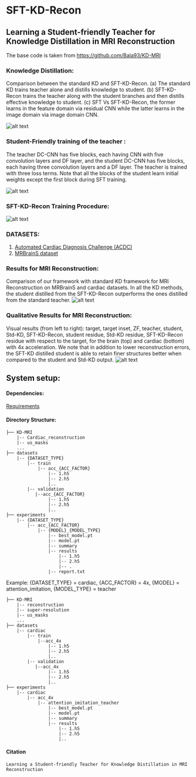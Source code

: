 # SFT-KD-Recon
## Learning a Student-friendly Teacher for Knowledge Distillation in MRI Reconstruction
The base code is taken from https://github.com/Bala93/KD-MRI


### Knowledge Distillation:

Comparison between the standard KD and SFT-KD-Recon. (a) The standard KD trains teacher alone and distills knowledge to student. (b) SFT-KD-Recon trains the
teacher along with the student branches and then distills effective knowledge to student. (c) SFT Vs SFT-KD-Recon, the former learns in the feature domain via residual CNN while the latter learns in the image domain via image domain CNN.

![alt text](https://github.com/GayathriMatcha/SFTN-KD-Recon/blob/main/Images/sft_overview.png?raw=true)

### Student-Friendly training of the teacher :

The teacher DC-CNN has five blocks, each having CNN with five convolution layers and DF layer, and the student DC-CNN has five blocks, each having three convolution layers and a DF layer. The teacher is trained with three loss terms. Note that all the blocks of the student learn initial weights except the first block during SFT training.

![alt text](https://github.com/GayathriMatcha/SFTN-KD-Recon/blob/main/Images/SFT_teacher.png?raw=true)

### SFT-KD-Recon Training Procedure:

![alt text](https://github.com/GayathriMatcha/SFTN-KD-Recon/blob/main/Images/algorithm.png?raw=true)


### DATASETS:
1. [Automated Cardiac Diagnosis Challenge (ACDC)](https://ieeexplore.ieee.org/document/8360453)
2. [MRBrainS dataset](https://www.hindawi.com/journals/cin/2015/813696/)

### Results for MRI Reconstruction: 
Comparison of our framework with standard KD framework for MRI Reconstruction on MRBrainS and cardiac datasets. In all the KD methods, the student distilled from the SFT-KD-Recon outperforms the ones distilled from the standard teacher.
![alt text](https://github.com/GayathriMatcha/SFTN-KD-Recon/blob/main/Images/results.png?raw=true)

### Qualitative Results for MRI Reconstruction:
Visual results (from left to right): target, target inset, ZF, teacher, student, Std-KD, SFT-KD-Recon, student residue, Std-KD residue, SFT-KD-Recon residue with respect to the target, for the brain (top) and cardiac (bottom) with 4x acceleration. We note that in addition to lower reconstruction errors, the SFT-KD distilled student is able to retain finer structures better when compared to the student and Std-KD output.
![alt text](https://github.com/GayathriMatcha/SFTN-KD-Recon/blob/main/Images/Quant_result.png?raw=true)

## System setup:
#### Dependencies:
[Requirements](https://github.com/GayathriMatcha/SFT-KD-Recon/blob/main/requirements.txt)

#### Directory Structure:
```
├── KD-MRI
    |-- Cardiac_reconstruction
    |-- us_masks
    ...
├── datasets
    |-- {DATASET_TYPE}
        |-- train
            |-- acc_{ACC_FACTOR}
                |-- 1.h5
                |-- 2.h5
                |..
        |-- validation
           |--acc_{ACC_FACTOR}
                |-- 1.h5
                |-- 2.h5
                |..
├── experiments
    |-- {DATASET_TYPE}
        |-- acc_{ACC_FACTOR}
            |-- {MODEL}_{MODEL_TYPE}
                |-- best_model.pt
                |-- model.pt
                |-- summary
                |-- results
                    |-- 1.h5
                    |-- 2.h5
                    |-- .
                |-- report.txt
```

Example: {DATASET_TYPE} = cardiac, {ACC_FACTOR} = 4x, {MODEL} = attention_imitation, {MODEL_TYPE} = teacher
```
├── KD-MRI
    |-- reconstruction
    |-- super-resolution
    |-- us_masks
    ...
├── datasets
    |-- cardiac
        |-- train
            |--acc_4x
                |-- 1.h5
                |-- 2.h5
                |..
        |-- validation
           |--acc_4x
                |-- 1.h5
                |-- 2.h5
                |..
├── experiments
    |-- cardiac
        |-- acc_4x
            |-- attention_imitation_teacher
                |-- best_model.pt
                |-- model.pt
                |-- summary
                |-- results
                    |-- 1.h5
                    |-- 2.h5
                    |..
```
#### Citation

```
Learning a Student-friendly Teacher for Knowledge Distillation in MRI Reconstruction
```

